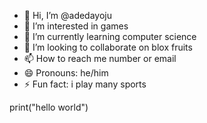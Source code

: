 - 👋 Hi, I’m @adedayoju
- 👀 I’m interested in games
- 🌱 I’m currently learning computer science
- 💞️ I’m looking to collaborate on blox fruits
- 📫 How to reach me number or email
- 😄 Pronouns: he/him
- ⚡ Fun fact: i play many sports 

<!---
adedayoju/adedayoju is a ✨ special ✨ repository because its `README.md` (this file) appears on your GitHub profile.
You can click the Preview link to take a look at your changes.
--->
print("hello world")
